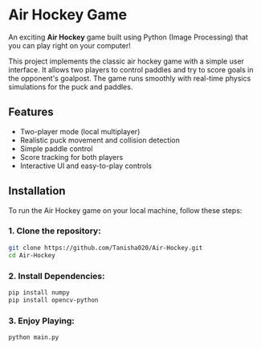 # Air Hockey Game

An exciting **Air Hockey** game built using Python (Image Processing) that you can play right on your computer!

This project implements the classic air hockey game with a simple user interface. It allows two players to control paddles and try to score goals in the opponent's goalpost. The game runs smoothly with real-time physics simulations for the puck and paddles.

## Features

- Two-player mode (local multiplayer)
- Realistic puck movement and collision detection
- Simple paddle control
- Score tracking for both players
- Interactive UI and easy-to-play controls

## Installation

To run the Air Hockey game on your local machine, follow these steps:

### 1. Clone the repository:

```bash
git clone https://github.com/Tanisha020/Air-Hockey.git
cd Air-Hockey
```
### 2. Install Dependencies:

```bash
pip install numpy
pip install opencv-python

```

### 3. Enjoy Playing:

```bash
python main.py
